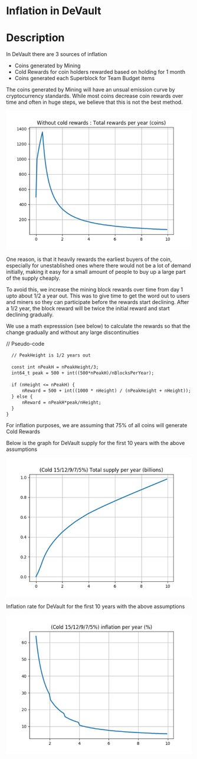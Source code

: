 # Inflation in DeVault

# Description

In DeVault there are 3 sources of inflation

* Coins generated by Mining
* Cold Rewards for coin holders rewarded based on holding for 1 month
* Coins generated each Superblock for Team Budget items

The coins generated by Mining will have an unsual emission curve by cryptocurrency standards. While most coins decrease coin rewards over time and often in huge steps, we believe that this is not the best method.

![Shark](./share/pixmaps/Shark.png)

One reason, is that it heavily rewards the earliest buyers of the coin, especially for unestablished ones where there would not be a lot of demand initially, making it easy for a small amount of people to buy up a large part of the supply cheaply.

To avoid this, we increase the mining block rewards over time from day 1 upto about 1/2 a year out. This was to give time to get the word out to users and miners so they can participate before the rewards start declining. After a 1/2 year, the block reward will be twice the initial reward and start declining gradually.

We use a math expresssion (see below) to calculate the rewards so that the change gradually and without any large discontinuities


  // Pseudo-code
```
  // PeakHeight is 1/2 years out

  const int nPeakH = nPeakHeight/3;
  int64_t peak = 500 + int((500*nPeakH)/nBlocksPerYear);

  if (nHeight <= nPeakH) {
      nReward = 500 + int((1000 * nHeight) / (nPeakHeight + nHeight));
  } else {
      nReward = nPeakH*peak/nHeight;
  }
}

```

For inflation purposes, we are assuming that 75% of all coins will generate Cold Rewards

Below is the graph for DeVault supply for the first 10 years with the above assumptions

![Supply](./share/pixmaps/Supply.png)

Inflation rate for DeVault for the first 10 years with the above assumptions

![Inflation](./share/pixmaps/Inflation.png)











